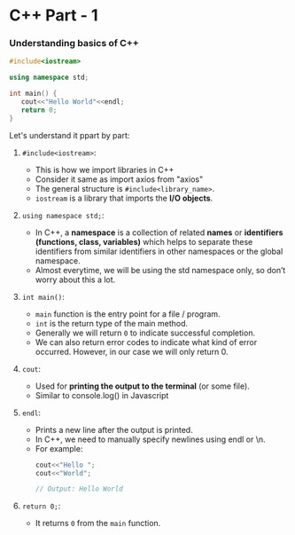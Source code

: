# C++ Part - 1

### Understanding basics of C++
``` c++
#include<iostream>

using namespace std;

int main() {
   cout<<"Hello World"<<endl;
   return 0;
}
```
Let's understand it ppart by part:
1. `#include<iostream>`:
    - This is how we import libraries in C++
    - Consider it same as import axios from "axios"
    - The general structure is `#include<library_name>`.
    - `iostream` is a library that imports the **I/O objects**. 

2. `using namespace std;`: 
    - In C++, a **namespace** is a collection of related **names** or **identifiers** **(functions, class, variables)** which helps to separate these identifiers from similar identifiers in other namespaces or the global namespace. 
    - Almost everytime, we will be using the std namespace only, so don’t worry about this a lot.

3. `int main()`: 
    - `main` function is the entry point for a file / program. 
    - `int` is the return type of the main method. 
    - Generally we will return `0` to indicate successful completion. 
    - We can also return error codes to indicate what kind of error occurred. However, in our case we will only return 0.

4. `cout`: 
    - Used for **printing the output to the terminal** (or some file). 
    - Similar to console.log() in Javascript

5. `endl`: 
    - Prints a new line after the output is printed. 
    - In C++, we need to manually specify newlines using endl or \n. 
    - For example: 
        ``` cpp
        cout<<"Hello ";
        cout<<"World";

        // Output: Hello World
        ```
6. `return 0;`: 
    - It returns `0` from the `main` function. 
 